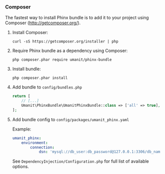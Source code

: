 ### Composer

The fastest way to install Phinx bundle is to add it to your project using Composer (http://getcomposer.org/).

1. Install Composer:

    ```
    curl -sS https://getcomposer.org/installer | php
    ```

1. Require Phinx bundle as a dependency using Composer:

    ```
    php composer.phar require umanit/phinx-bundle
    ```

1. Install bundle:

    ```
    php composer.phar install
    ```
    
1. Add bundle to `config/bundles.php`

    ```php
    return [
        // [...]
        Umanit\PhinxBundle\UmanitPhinxBundle::class => ['all' => true],
    ];
    ```
    
1. Add bundle config to `config/packages/umanit_phinx.yaml`

   Example:

   ```yaml
   umanit_phinx:
       environment:
           connection:
               dsn: 'mysql://db_user:db_password@127.0.0.1:3306/db_name'
   ```

   See `DependencyInjection/Configuration.php` for full list of available options.

